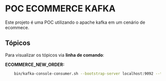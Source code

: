 # POC ECOMMERCE KAFKA

Este projeto é uma POC utilizando o apache kafka em um cenário de ecommece.


## Tópicos

Para visualizar os tópicos via **linha de comando**:

**ECOMMERCE_NEW_ORDER:**
```sh
    bin/kafka-console-consumer.sh --bootstrap-server localhost:9092 --topic ECOMMERCE_NEW_ORDER --from-beginning
```